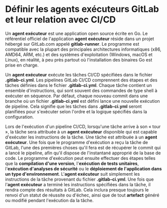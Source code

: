 # Définir les agents exécuteurs GitLab et leur relation avec CI/CD

Un **agent exécuteur** est une application open source écrite en Go. Le référentiel officiel de l'application **agent exécuteur** réside dans un projet hébergé sur GitLab.com appelé **gitlab-runner**. Le programme est compatible avec la plupart des principales architectures informatiques (x86, AMD64, ARM, etc.) et des systèmes d'exploitation (Windows, macOS et Linux), en réalité, à peu près partout où l'installation des binaires Go est prise en charge.

Un **agent exécuteur** exécute les tâches CI/CD spécifiées dans le fichier **.gitlab-ci.yml**. Les pipelines GitLab CI/CD comprennent des étapes et des tâches définies dans le fichier **.gitlab-ci.yml**. Chaque tâche contient un ensemble d'instructions, qui sont souvent des commandes de type shell à exécuter en séquence. Par défaut, chaque nouveau commit dans une branche où un fichier **.gitlab-ci.yml** est défini lance une nouvelle exécution de pipeline. Cela signifie que les tâches dans **.gitlab-ci.yml** seront planifiées pour s'exécuter selon l'ordre et la logique spécifiés dans la configuration.

Lors de l'exécution d'un pipeline CI/CD, lorsqu'une tâche arrive à son « tour », la tâche sera attribuée à un **agent exécuteur** disponible qui est capable d'exécuter les instructions de la tâche. Une tâche est attribuée à un **agent exécuteur**. Une fois que le programme d'exécution a reçu la tâche de GitLab, l'une des premières choses qu'il fera est de récupérer le commit qui a lancé le pipeline, afin qu'il dispose de l'instantané approprié de la base de code. Le programme d'exécution peut ensuite effectuer des étapes telles que la **compilation d'une version**, l'**exécution de tests unitaires**, l'**exécution d'analyses de sécurité** ou le **déploiement de l'application dans un type d'environnement**. L'**agent exécuteur** suit simplement les instructions de la tâche provenant du fichier **.gitlab-ci.yml**. Une fois que l'**agent exécuteur** a terminé les instructions spécifiées dans la tâche, il rendra compte des résultats à GitLab. Cela inclura presque toujours le renvoi d'un statut de réussite ou d'échec, ainsi que de tout **artefact** généré ou modifié pendant l'exécution da la tâche.